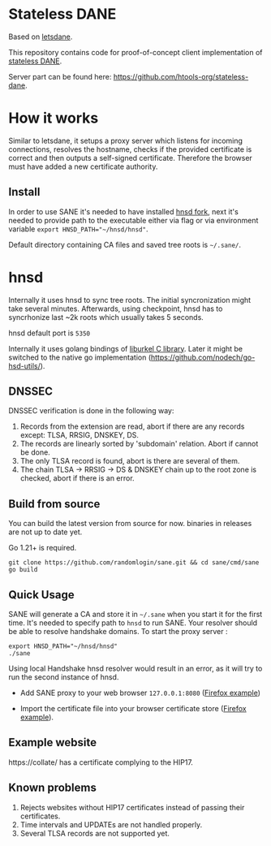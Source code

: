 # Stateless DANE
Based on [letsdane](https://github.com/buffrr/letsdane/).

This repository contains code for proof-of-concept client implementation of [stateless DANE](https://github.com/handshake-org/HIPs/blob/master/HIP-0017.md).

Server part can be found here: https://github.com/htools-org/stateless-dane. 

# How it works

Similar to letsdane, it setups a proxy server which listens for incoming connections, resolves the hostname, checks if the provided certificate
is correct and then outputs a self-signed certificate. Therefore the browser must have added a new certificate authority.


## Install

In order to use SANE it's needed to have installed [hnsd fork](https://github.com/randomlogin/hnsd), next it's needed to
provide path to the executable either via flag or via environment variable `export HNSD_PATH="~/hnsd/hnsd"`.

Default directory containing CA files and saved tree roots is `~/.sane/`.

# hnsd 
Internally it uses hnsd to sync tree roots. The initial syncronization might take several minutes. Afterwards, using
checkpoint, hnsd has to syncrhonize last ~2k roots which usually takes 5 seconds.

hnsd default port is `5350`

Internally it uses golang bindings of [liburkel C library](https://github.com/chjj/liburkel). Later it might be switched to the native go implementation
(https://github.com/nodech/go-hsd-utils/).

## DNSSEC

DNSSEC verification is done in the following way:

1. Records from the extension are read, abort if there are any records except: TLSA, RRSIG, DNSKEY, DS.
2. The records are linearly sorted by 'subdomain' relation. Abort if cannot be done.
3. The only TLSA record is found, abort is there are several of them.
4. The chain TLSA -> RRSIG -> DS & DNSKEY chain up to the root zone is checked, abort if there is an error.

## Build from source

You can build the latest version from source for now. binaries in releases are not up to date yet.

Go 1.21+ is required. 

```
git clone https://github.com/randomlogin/sane.git && cd sane/cmd/sane
go build 
```

## Quick Usage

SANE will generate a CA and store it in `~/.sane` when you start it for the first time.
It's needed to specify path to `hnsd` to run SANE.
Your resolver should be able to resolve handshake domains.
To start the proxy server :
```
export HNSD_PATH="~/hnsd/hnsd"
./sane
```

Using local Handshake hnsd resolver would result in an error, as it will try to run the second instance of hnsd.


- Add SANE proxy to your web browser `127.0.0.1:8080` ([Firefox example](https://user-images.githubusercontent.com/41967894/117558156-8f5b2a00-b02f-11eb-98ba-91ce8a9bdd4a.png))

- Import the certificate file into your browser certificate store ([Firefox example](https://user-images.githubusercontent.com/41967894/117558164-a7cb4480-b02f-11eb-93ed-678f81f25f2e.png)).


## Example website

https://collate/ has a certificate complying to the HIP17.

## Known problems

1. Rejects websites without HIP17 certificates instead of passing their certificates.
2. Time intervals and UPDATEs are not handled properly.
3. Several TLSA records are not supported yet.
